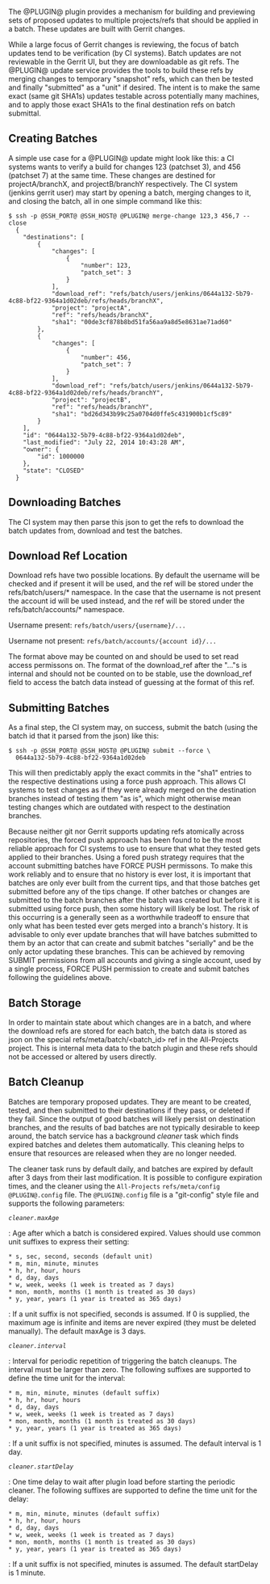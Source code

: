 The @PLUGIN@ plugin provides a mechanism for building and previewing
sets of proposed updates to multiple projects/refs that should be
applied in a batch. These updates are built with Gerrit changes.

While a large focus of Gerrit changes is reviewing, the focus of
batch updates tend to be verification (by CI systems). Batch
updates are not reviewable in the Gerrit UI, but they are
downloadable as git refs. The @PLUGIN@ update service provides the
tools to build these refs by merging changes to temporary "snapshot"
refs, which can then be tested and finally "submitted" as a "unit"
if desired. The intent is to make the same exact (same git SHA1s)
updates testable across potentially many machines, and to apply
those exact SHA1s to the final destination refs on batch submittal.

Creating Batches
----------------
A simple use case for a @PLUGIN@ update might look like this:
a CI systems wants to verify a build for changes 123 (patchset 3),
and 456 (patchset 7) at the same time. These changes are destined
for projectA/branchX, and projectB/branchY respectively. The CI
system (jenkins gerrit user) may start by opening a batch,
merging changes to it, and closing the batch, all in one simple
command like this:

<a name="batchexample"></a>
```
$ ssh -p @SSH_PORT@ @SSH_HOST@ @PLUGIN@ merge-change 123,3 456,7 --close
  {
    "destinations": [
        {
            "changes": [
                {
                    "number": 123,
                    "patch_set": 3
                }
            ],
            "download_ref": "refs/batch/users/jenkins/0644a132-5b79-4c88-bf22-9364a1d02deb/refs/heads/branchX",
            "project": "projectA",
            "ref": "refs/heads/branchX",
            "sha1": "00de3cf878b8bd51fa56aa9a8d5e8631ae71ad60"
        },
        {
            "changes": [
                {
                    "number": 456,
                    "patch_set": 7
                }
            ],
            "download_ref": "refs/batch/users/jenkins/0644a132-5b79-4c88-bf22-9364a1d02deb/refs/heads/branchY",
            "project": "projectB",
            "ref": "refs/heads/branchY",
            "sha1": "bd26d343b99c25a0704d0ffe5c431900b1cf5c89"
        }
    ],
    "id": "0644a132-5b79-4c88-bf22-9364a1d02deb",
    "last_modified": "July 22, 2014 10:43:28 AM",
    "owner": {
        "id": 1000000
    },
    "state": "CLOSED"
  }
```

Downloading Batches
-------------------
The CI system may then parse this json to get the refs to download the
batch updates from, download and test the batches.

Download Ref Location
---------------------
Download refs have two possible locations. By default the username will be
checked and if present it will be used, and the ref will be stored under the
refs/batch/users/* namespace. In the case that the username is not present
the account id will be used instead, and the ref will be stored under the
refs/batch/accounts/* namespace.

Username present:
`refs/batch/users/{username}/...`

Username not present:
`refs/batch/accounts/{account id}/...`

The format above may be counted on and should be used to set read access
permissons on. The format of the download_ref after the "..."s is internal
and should not be counted on to be stable, use the download_ref field to
access the batch data instead of guessing at the format of this ref.

Submitting Batches
------------------
As a final step, the CI system may, on success, submit the batch (using the
batch id that it parsed from the json) like this:

```
$ ssh -p @SSH_PORT@ @SSH_HOST@ @PLUGIN@ submit --force \
  0644a132-5b79-4c88-bf22-9364a1d02deb
```

This will then predictably apply the exact commits in the "sha1"
entries to the respective destinations using a force push approach. This
allows CI systems to test changes as if they were already merged on the
destination branches instead of testing them "as is", which might
otherwise mean testing changes which are outdated with respect to the
destination branches.

Because neither git nor Gerrit supports updating refs atomically across
repositories, the forced push approach has been found to be the most
reliable approach for CI systems to use to ensure that what they tested
gets applied to their branches. Using a fored push strategy requires
that the account submitting batches have FORCE PUSH permissons. To
make this work reliably and to ensure that no history is ever lost, it
is important that batches are only ever built from the current tips, and
that those batches get submitted before any of the tips change. If other
batches or changes are submitted to the batch branches after the batch
was created but before it is submitted using force push, then some
history will likely be lost. The risk of this occurring is a generally
seen as a worthwhile tradeoff to ensure that only what has been tested
ever gets merged into a branch's history. It is advisable to only ever
update branches that will have batches submitted to them by an actor
that can create and submit batches "serially" and be the only actor
updating these branches. This can be achieved by removing SUBMIT
permissions from all accounts and giving a single account, used by a
single process, FORCE PUSH permission to create and submit batches
following the guidelines above.

Batch Storage
-------------
In order to maintain state about which changes are in a batch, and where the
download refs are stored for each batch, the batch data is stored as json on
the special refs/meta/batch/<batch_id> ref in the All-Projects project. This
is internal meta data to the batch plugin and these refs should not be
accessed or altered by users directly.

Batch Cleanup
-------------
Batches are temporary proposed updates. They are meant to be
created, tested, and then submitted to their destinations if
they pass, or deleted if they fail. Since the output of good
batches will likely persist on destination branches, and
the results of bad batches are not typically desirable to keep
around, the batch service has a background *cleaner* task
which finds expired batches and deletes them automatically.
This cleaning helps to ensure that resources are released when
they are no longer needed.

The cleaner task runs by default daily, and batches are expired
by default after 3 days from their last modification. It is
possible to configure expiration times, and the cleaner using
the `All-Projects` `refs/meta/config` `@PLUGIN@.config` file.
The `@PLUGIN@.config` file is a "git-config" style file
and supports the following parameters:

*`cleaner.maxAge`*

: Age after which a batch is considered expired. Values should
use common unit suffixes to express their setting:

    * s, sec, second, seconds (default unit)
    * m, min, minute, minutes
    * h, hr, hour, hours
    * d, day, days
    * w, week, weeks (1 week is treated as 7 days)
    * mon, month, months (1 month is treated as 30 days)
    * y, year, years (1 year is treated as 365 days)

: If a unit suffix is not specified, seconds is assumed. If 0 is
supplied, the maximum age is infinite and items are never
expired (they must be deleted manually). The default maxAge is
3 days.

*`cleaner.interval`*

: Interval for periodic repetition of triggering the batch
cleanups. The interval must be larger than zero. The following
suffixes are supported to define the time unit for the interval:

    * m, min, minute, minutes (default suffix)
    * h, hr, hour, hours
    * d, day, days
    * w, week, weeks (1 week is treated as 7 days)
    * mon, month, months (1 month is treated as 30 days)
    * y, year, years (1 year is treated as 365 days)

: If a unit suffix is not specified, minutes is assumed. The
default interval is 1 day.

*`cleaner.startDelay`*

: One time delay to wait after plugin load before starting
the periodic cleaner. The following suffixes are supported
to define the time unit for the delay:

    * m, min, minute, minutes (default suffix)
    * h, hr, hour, hours
    * d, day, days
    * w, week, weeks (1 week is treated as 7 days)
    * mon, month, months (1 month is treated as 30 days)
    * y, year, years (1 year is treated as 365 days)

: If a unit suffix is not specified, minutes is assumed. The
default startDelay is 1 minute.
